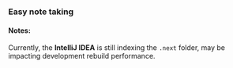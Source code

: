 ### Easy note taking

#### Notes: 
Currently, the **IntelliJ IDEA** is still indexing the `.next` folder, may be impacting development rebuild performance.

